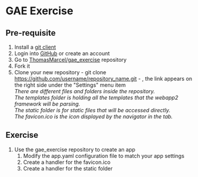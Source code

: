GAE Exercise
============

Pre-requisite
-------------

1. Install a [git client](http://git-scm.com/downloads)
2. Login into [GitHub](https://github.com) or create an account
3. Go to [ThomasMarcel/gae_exercise](https://github.com/ThomasMarcel/gae_exercise) repository
4. Fork it
5. Clone your new repository - git clone https://github.com/username/repository_name.git - , the link appears on the right side under the "Settings" menu item  
_There are different files and folders inside the repository.  
The templates folder is holding all the templates that the webapp2 framework will be parsing.  
The static folder is for static files that will be accessed directly.  
The favicon.ico is the icon displayed by the navigator in the tab._

Exercise
--------
1. Use the gae_exercise repository to create an app
	1. Modify the app.yaml configuration file to match your app settings
	2. Create a handler for the favicon.ico
	3. Create a handler for the static folder
